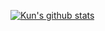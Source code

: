 [![Kun's github stats](https://github-readme-stats.vercel.app/api?username=hukun01)](https://github.com/anuraghazra/github-readme-stats)
